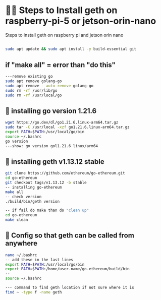 # 🧑‍🚀 Steps to Install geth on raspberry-pi-5 or jetson-orin-nano
Steps to install geth on raspberry pi and jetson orin nano
## 
```sh
sudo apt update && sudo apt install -y build-essential git
```
## if "make all" = error than "do this"
```sh
---remove existing go
sudo apt remove golang-go
sudo apt remove --auto-remove golang-go
sudo rm -rf /usr/lib/go
sudo rm -rf /usr/local/go
```
## 🧞 installing go version 1.21.6
```sh
wget https://go.dev/dl/go1.21.6.linux-arm64.tar.gz
sudo tar -C /usr/local -xzf go1.21.6.linux-arm64.tar.gz
export PATH=$PATH:/usr/local/go/bin
source ~/.bashrc
go version
---show: go version gol1.21.6 linux/arm64
```
## 🚀 installing geth v1.13.12 stable
```sh
git clone https://github.com/ethereum/go-ethereum.git
cd go-ethereum
git checkout tags/v1.13.12 -b stable
-- installing go-ethereum
make all
-- check version
./build/bin/geth version

-- if fail do make than do "clean up"
cd go-ethereum
make clean
```
## 👀 Config so that geth can be called from anywhere
```sh
nano ~/.bashrc
-- add these in the last lines
export PATH=$PATH:/usr/local/go/bin
export PATH=$PATH:/home/user-name/go-ethereum/build/bin
--
source ~/.bashrc

--- command to find geth location if not sure where it is
find ~ -type f -name geth
```
